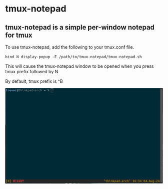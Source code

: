 # tmux-notepad

## tmux-notepad is a simple per-window notepad for tmux

To use tmux-notepad, add the following to your tmux.conf file.

```
bind N display-popup -E /path/to/tmux-notepad/tmux-notepad.sh
```

This will cause the tmux-notepad window to be opened when you press tmux prefix followed by N

By default, tmux prefix is ^B

![tmux-notepad](assets/tmux-notepad.gif)
